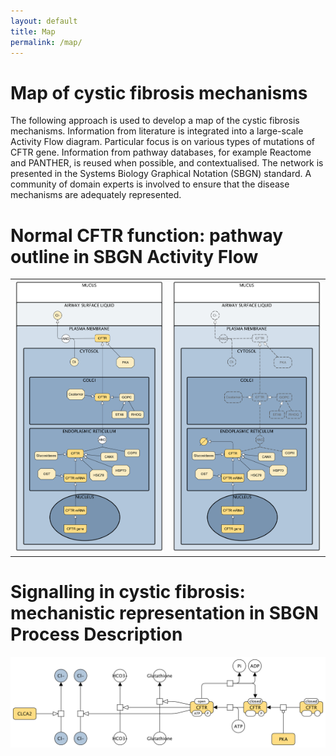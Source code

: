 ```yaml
---
layout: default
title: Map
permalink: /map/
---
```


# Map of cystic fibrosis mechanisms

The following approach is used to develop a map of the cystic fibrosis mechanisms. Information from literature is integrated into a large-scale Activity Flow diagram. Particular focus is on various types of mutations of CFTR gene. Information from pathway databases, for example Reactome and PANTHER, is reused when possible, and contextualised. The network is presented in the Systems Biology Graphical Notation (SBGN) standard. A community of domain experts is involved to ensure that the disease mechanisms are adequately represented.  

# Normal CFTR function: pathway outline in SBGN Activity Flow

<table>
    <tr>
      <td style="width: 400px;" align="center"><img src="/images/maps/CFTR_WT_v06_Blue.png" width="380"/></td>
      <td style="width: 400px;" align="center"><img src="/images/maps/CFTR_WT_v06_Mutation.png" width="380"/></td>
    </tr>
</table>

# Signalling in cystic fibrosis: mechanistic representation in SBGN Process Description

<img src="/images/maps/CFTR_PD_V03.png" width="600"/>
